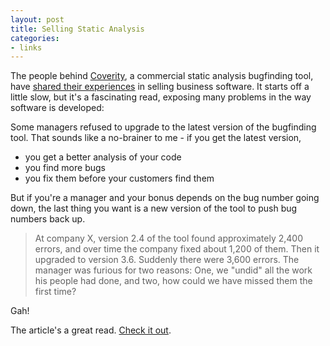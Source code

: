```yaml
---
layout: post
title: Selling Static Analysis
categories:
- links
---
```


The people behind [Coverity](http://www.coverity.com),
a commercial static analysis bugfinding tool, have
[shared their experiences](http://cacm.acm.org/magazines/2010/2/69354-a-few-billion-lines-of-code-later/fulltext/) in selling business software. It starts off a little slow, but it's a fascinating read, exposing many problems in the way software is developed:

Some managers refused to upgrade to the latest version of the
bugfinding tool. That sounds like a no-brainer to me - if you get the latest version, 

- you get a better analysis of your code
- you find more bugs
- you fix them before your customers find them

But if you're a manager and your bonus depends on the bug number going down, the
last thing you want is a new version of the tool to push bug numbers back up.

> At company X, version 2.4 of the tool found approximately 2,400 errors, and
> over time the company fixed about 1,200 of them. Then it upgraded to version
> 3.6. Suddenly there were 3,600 errors. The manager was furious for two
> reasons: One, we "undid" all the work his people had done, and two, how could
> we have missed them the first time?

Gah!

The article's a great read. [Check it out](http://cacm.acm.org/magazines/2010/2/69354-a-few-billion-lines-of-code-later/fulltext/).
